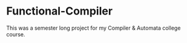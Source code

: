 # Functional-Compiler
This was a semester long project for my Compiler &amp; Automata college course. 
